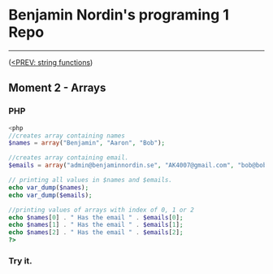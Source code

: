 #  Benjamin Nordin's programing 1 Repo #

***
([<PREV: string functions](./moment2/stringfunc.md))

##  Moment 2 - Arrays ##

### PHP ###

```php
<php  
//creates array containing names
$names = array("Benjamin", "Aaron", "Bob");

//creates array containing email.
$emails = array("admin@benjaminnordin.se", "AK4007@gmail.com", "bob@bobes.se");

// printing all values in $names and $emails.
echo var_dump($names);
echo var_dump($emails);

//printing values of arrays with index of 0, 1 or 2
echo $names[0] . " Has the email " . $emails[0];
echo $names[1] . " Has the email " . $emails[1];
echo $names[2] . " Has the email " . $emails[2];
?>
```
### Try it. ###

<script src="//repl.it/embed/KyLi/4.js"></script>

